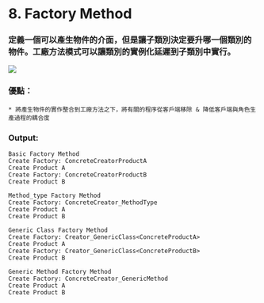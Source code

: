 # 8. Factory Method

### 定義一個可以產生物件的介面，但是讓子類別決定要升哪一個類別的物件。工廠方法模式可以讓類別的實例化延遲到子類別中實行。

![](https://az787680.vo.msecnd.net/user/givemin5/921e343e-4727-4053-9451-d7861db46fd9/1466281611_23983.png)

### 優點：

    * 將產生物件的實作整合到工廠方法之下，將有關的程序從客戶端移除 & 降低客戶端與角色生產過程的耦合度

### Output:

    Basic Factory Method
    Create Factory: ConcreteCreatorProductA
    Create Product A
    Create Factory: ConcreteCreatorProductB
    Create Product B

    Method_type Factory Method
    Create Factory: ConcreteCreator_MethodType
    Create Product A
    Create Product B

    Generic Class Factory Method
    Create Factory: Creator_GenericClass<ConcreteProductA>
    Create Product A
    Create Factory: Creator_GenericClass<ConcreteProductB>
    Create Product B

    Generic Method Factory Method
    Create Factory: ConcreteCreator_GenericMethod
    Create Product A
    Create Product B
